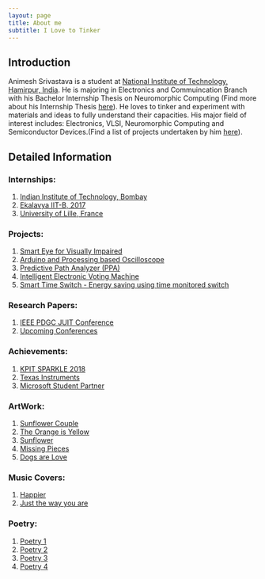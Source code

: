 ```yaml
---
layout: page
title: About me
subtitle: I Love to Tinker
---
```

## Introduction
Animesh Srivastava is a student at [National Institute of Technology, Hamirpur, India](https://nith.ac.in). He is majoring in Electronics and Commuincation Branch with his Bachelor Internship Thesis on Neuromorphic Computing (Find more about his Internship Thesis [here](#)). He loves to tinker and experiment with materials and ideas to fully understand their capacities. His major field of interest includes: Electronics, VLSI, Neuromorphic Computing and Semiconductor Devices.(Find a list of projects undertaken by him [here](#)).

## Detailed Information

### Internships:
1. [Indian Institute of Technology, Bombay]()
2. [Ekalavya IIT-B, 2017]()
3. [University of Lille, France]()

### Projects:
1. [Smart Eye for Visually Impaired](https://animeshsrivastava24.github.io/2019-05-13-Smart-Eye-for-Visually-Impaired/)
2. [Arduino and Processing based Oscilloscope](https://animeshsrivastava24.github.io/2018-06-15-aposcope/)
3. [Predictive Path Analyzer (PPA)](https://animeshsrivastava24.github.io/2018-02-20-ppa/)
4. [Intelligent Electronic Voting Machine](https://animeshsrivastava24.github.io/2017-04-04-Intelligent-Electronic-Voting-Machine/)
5. [Smart Time Switch - Energy saving using time monitored switch](https://animeshsrivastava24.github.io/2016-06-10-Smart-Time-Switch/)

### Research Papers:
1. [IEEE PDGC JUIT Conference](http://ieeexplore.ieee.org/stamp/stamp.jsp?tp=&arnumber=8745974&isnumber=8745714)
2. [Upcoming Conferences]()

### Achievements:
1. [KPIT SPARKLE 2018](https://animeshsrivastava24.github.io/2018-02-04-kpit/)
2. [Texas Instruments](https://animeshsrivastava24.github.io/2017-05-20-ti/)
3. [Microsoft Student Partner](https://animeshsrivastava24.github.io/2017-06-20-microsoft/)
  
### ArtWork:
1. [Sunflower Couple](https://www.instagram.com/p/Bymqus_FDyg/)
2. [The Orange is Yellow](https://www.instagram.com/p/BygIZ59Fwye/)
3. [Sunflower](https://www.instagram.com/p/ByeKeh_lmIq/)
4. [Missing Pieces](https://www.instagram.com/p/BxXjV6YlsSB/)
5. [Dogs are Love](https://www.instagram.com/p/BxWQ1solyAw/)

### Music Covers:  
1. [Happier](https://www.instagram.com/p/Bp3unaolnEm/)
2. [Just the way you are](https://www.instagram.com/p/Bpu5t_yFLja/)
  
### Poetry:
1. [Poetry 1](https://www.instagram.com/p/Bnoezjqnj-Z/)
2. [Poetry 2](https://www.instagram.com/p/BnofAGaH2Ka/)
3. [Poetry 3](https://www.instagram.com/p/BoQE0hqg92i/)
4. [Poetry 4](https://www.instagram.com/p/BpAaLxHgu3j/)
    
